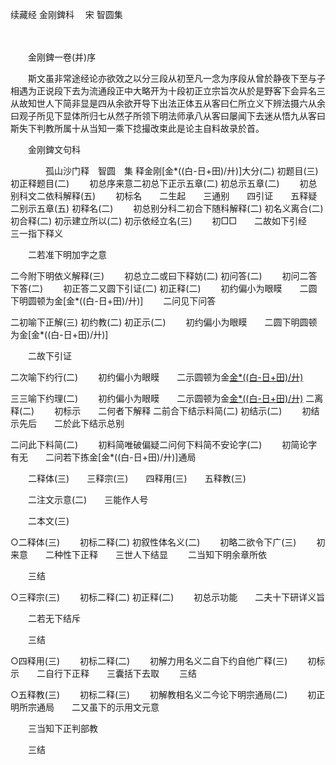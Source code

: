 续藏经   金刚錍科
　宋 智圆集

　　 

　　金刚錍一卷(并)序

　　斯文虽非常途经论亦欲效之以分三段从初至凡一念为序段从曾於静夜下至与子相遇为正说段下去为流通段正中大略开为十段初正立宗旨次从於是野客下会异名三从故知世人下简非显是四从余欲开导下出法正体五从客曰仁所立义下辨法摄六从余曰观子所见下显体所归七从然子所领下明法师承八从客曰屡闻下去迷从悟九从客曰斯失下判教所属十从当知一乘下捻撮改束此是论主自料故录於首。

　　金刚錍文句科

　　　　孤山沙门释　智圆　集
释金刚[金*((白-日+田)/廾)]大分(二)
初题目(三)
初正释题目(二)
　　初总序来意二初总下正示五章(二)
初总示五章(二)
　　初总别科文二依科解释(五)
　　初标名　　二生起　　三通别　　四引证　　五释疑
二别示五章(五)
初释名(二)
　　初总别分科二初合下随科解释(二)
初名义离合(二)
初合释(二)
初示建立所以(二)
初示依经立名(三)
　　初□□　　二故如下引经　　三一指下释义

　　二若准下明加字之意

二今附下明依义解释(三)
　　初总立二或曰下释妨(二)
初问答(二)
　　初问二答下答(二)
　　初正答二又圆下引证(二)
初正释(二)
　　初约偏小为眼瞙　　二圆下明圆顿为金[金*((白-日+田)/廾)]
　　二问见下问答

二初喻下正解(三)
初约教(二)
初正示(二)
　　初约偏小为眼瞙　　二圆下明圆顿为金[金*((白-日+田)/廾)]

　　二故下引证

二次喻下约行(二)
　　初约偏小为眼瞙　　二示圆顿为金[金*((白-日+田)/廾)](若修下)

三三喻下约理(二)
　　初约偏小为眼瞙　　二示圆顿为金[金*((白-日+田)/廾)](若见下)
二离释(二)
　　初标示　　二何者下解释
二前合下结示料简(二)
初结示(二)
　　初结示先后　　二於此下结示总别

二问此下料简(二)
　　初料简唯破偏疑二问何下料简不安论字(二)
　　初简论字有无　　二问若下拣金[金*((白-日+田)/廾)]通局

　　二释体(三)　　三释宗(三)　　四释用(三)　　五释教(三)

　　二注文示意(二)　　三能作人号

　　二本文(三)

○二释体(三)
　　初标二释(二)
初叙性体名义(二)
　　初略二欲令下广(三)
　　初来意　　二种性下正释　　三世人下结显
　　二当知下明余章所依

　　三结

○三释宗(三)
　　初标二释(二)
初正释(二)
　　初总示功能　　二夫十下研详义旨

　　二若无下结斥

　　三结

○四释用(三)
　　初标二释(二)
　　初解力用名义二自下约自他广释(三)
　　初标示　　二自行下正释　　三囊括下去取
　　三结

○五释教(三)
　　初标二释(三)
　　初解教相名义二今论下明宗通局(二)
　　初正明所宗通局　　二又虽下的示用文元意

　　三当知下正判部教

　　三结


